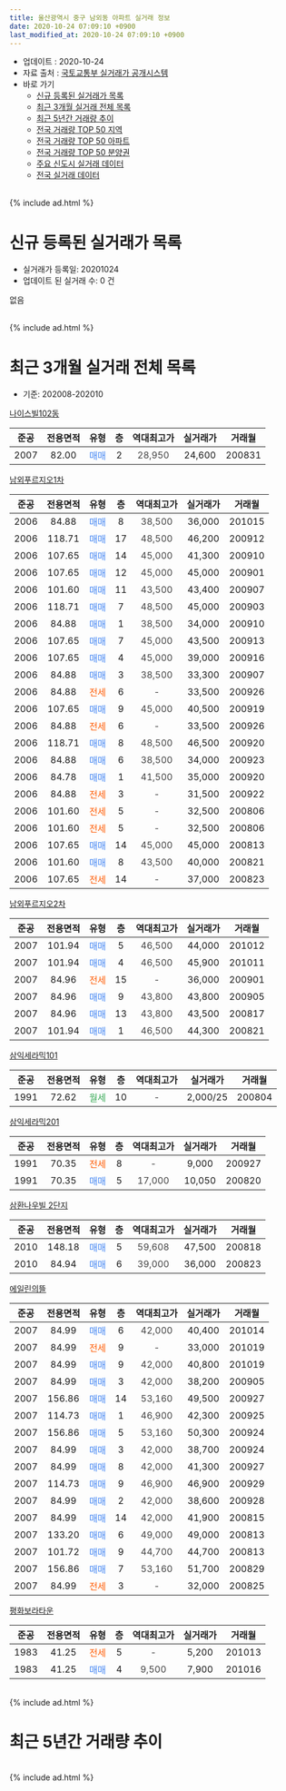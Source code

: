 ```yaml
---
title: 울산광역시 중구 남외동 아파트 실거래 정보
date: 2020-10-24 07:09:10 +0900
last_modified_at: 2020-10-24 07:09:10 +0900
---
```


* 업데이트 : 2020-10-24
* 자료 출처 : [국토교통부 실거래가 공개시스템](http://rt.molit.go.kr)
* 바로 가기
    * [신규 등록된 실거래가 목록](#신규-등록된-실거래가-목록)
    * [최근 3개월 실거래 전체 목록](#최근-3개월-실거래-전체-목록)
    * [최근 5년간 거래량 추이](#최근-5년간-거래량-추이)
    * [전국 거래량 TOP 50 지역](https://inasie.github.io/apt-trade-info/최근-3개월-전국에서-가장-거래가-많이-발생한-지역)
    * [전국 거래량 TOP 50 아파트](https://inasie.github.io/apt-trade-info/최근-3개월-전국에서-가장-거래가-많이-발생한-아파트)
    * [전국 거래량 TOP 50 분양권](https://inasie.github.io/apt-trade-info/최근-3개월-전국에서-가장-거래가-많이-발생한-분양권)
    * [주요 신도시 실거래 데이터](https://inasie.github.io/apt-trade-info/주요-신도시)
    * [전국 실거래 데이터](https://inasie.github.io/apt-trade-info/전국)
<br>
{% include ad.html %}
<br>

# 신규 등록된 실거래가 목록
* 실거래가 등록일: 20201024
* 업데이트 된 실거래 수: 0 건

없음

<br>
{% include ad.html %}
<br>

# 최근 3개월 실거래 전체 목록
* 기준: 202008-202010


[나이스빌102동](https://search.naver.com/search.naver?query=%EC%9A%B8%EC%82%B0%EA%B4%91%EC%97%AD%EC%8B%9C+%EC%A4%91%EA%B5%AC+%EB%82%A8%EC%99%B8%EB%8F%99+%EB%82%98%EC%9D%B4%EC%8A%A4%EB%B9%8C102%EB%8F%99)

|준공|전용면적|유형|층|역대최고가|실거래가|거래월|
|:---:|:---:|:---:|:---:|:---:|:---:|:---:|
|2007|82.00|<span style="color:#4285f3">매매</span>|2|<span style="color:#444444">28,950</span>|24,600|200831|

[남외푸르지오1차](https://search.naver.com/search.naver?query=%EC%9A%B8%EC%82%B0%EA%B4%91%EC%97%AD%EC%8B%9C+%EC%A4%91%EA%B5%AC+%EB%82%A8%EC%99%B8%EB%8F%99+%EB%82%A8%EC%99%B8%ED%91%B8%EB%A5%B4%EC%A7%80%EC%98%A41%EC%B0%A8)

|준공|전용면적|유형|층|역대최고가|실거래가|거래월|
|:---:|:---:|:---:|:---:|:---:|:---:|:---:|
|2006|84.88|<span style="color:#4285f3">매매</span>|8|<span style="color:#444444">38,500</span>|36,000|201015|
|2006|118.71|<span style="color:#4285f3">매매</span>|17|<span style="color:#444444">48,500</span>|46,200|200912|
|2006|107.65|<span style="color:#4285f3">매매</span>|14|<span style="color:#444444">45,000</span>|41,300|200910|
|2006|107.65|<span style="color:#4285f3">매매</span>|12|<span style="color:#444444">45,000</span>|45,000|200901|
|2006|101.60|<span style="color:#4285f3">매매</span>|11|<span style="color:#444444">43,500</span>|43,400|200907|
|2006|118.71|<span style="color:#4285f3">매매</span>|7|<span style="color:#444444">48,500</span>|45,000|200903|
|2006|84.88|<span style="color:#4285f3">매매</span>|1|<span style="color:#444444">38,500</span>|34,000|200910|
|2006|107.65|<span style="color:#4285f3">매매</span>|7|<span style="color:#444444">45,000</span>|43,500|200913|
|2006|107.65|<span style="color:#4285f3">매매</span>|4|<span style="color:#444444">45,000</span>|39,000|200916|
|2006|84.88|<span style="color:#4285f3">매매</span>|3|<span style="color:#444444">38,500</span>|33,300|200907|
|2006|84.88|<span style="color:#ff5a00">전세</span>|6|<span style="color:#444444">-</span>|33,500|200926|
|2006|107.65|<span style="color:#4285f3">매매</span>|9|<span style="color:#444444">45,000</span>|40,500|200919|
|2006|84.88|<span style="color:#ff5a00">전세</span>|6|<span style="color:#444444">-</span>|33,500|200926|
|2006|118.71|<span style="color:#4285f3">매매</span>|8|<span style="color:#444444">48,500</span>|46,500|200920|
|2006|84.88|<span style="color:#4285f3">매매</span>|6|<span style="color:#444444">38,500</span>|34,000|200923|
|2006|84.78|<span style="color:#4285f3">매매</span>|1|<span style="color:#444444">41,500</span>|35,000|200920|
|2006|84.88|<span style="color:#ff5a00">전세</span>|3|<span style="color:#444444">-</span>|31,500|200922|
|2006|101.60|<span style="color:#ff5a00">전세</span>|5|<span style="color:#444444">-</span>|32,500|200806|
|2006|101.60|<span style="color:#ff5a00">전세</span>|5|<span style="color:#444444">-</span>|32,500|200806|
|2006|107.65|<span style="color:#4285f3">매매</span>|14|<span style="color:#444444">45,000</span>|45,000|200813|
|2006|101.60|<span style="color:#4285f3">매매</span>|8|<span style="color:#444444">43,500</span>|40,000|200821|
|2006|107.65|<span style="color:#ff5a00">전세</span>|14|<span style="color:#444444">-</span>|37,000|200823|

[남외푸르지오2차](https://search.naver.com/search.naver?query=%EC%9A%B8%EC%82%B0%EA%B4%91%EC%97%AD%EC%8B%9C+%EC%A4%91%EA%B5%AC+%EB%82%A8%EC%99%B8%EB%8F%99+%EB%82%A8%EC%99%B8%ED%91%B8%EB%A5%B4%EC%A7%80%EC%98%A42%EC%B0%A8)

|준공|전용면적|유형|층|역대최고가|실거래가|거래월|
|:---:|:---:|:---:|:---:|:---:|:---:|:---:|
|2007|101.94|<span style="color:#4285f3">매매</span>|5|<span style="color:#444444">46,500</span>|44,000|201012|
|2007|101.94|<span style="color:#4285f3">매매</span>|4|<span style="color:#444444">46,500</span>|45,900|201011|
|2007|84.96|<span style="color:#ff5a00">전세</span>|15|<span style="color:#444444">-</span>|36,000|200901|
|2007|84.96|<span style="color:#4285f3">매매</span>|9|<span style="color:#444444">43,800</span>|43,800|200905|
|2007|84.96|<span style="color:#4285f3">매매</span>|13|<span style="color:#444444">43,800</span>|43,500|200817|
|2007|101.94|<span style="color:#4285f3">매매</span>|1|<span style="color:#444444">46,500</span>|44,300|200821|

[삼익세라믹101](https://search.naver.com/search.naver?query=%EC%9A%B8%EC%82%B0%EA%B4%91%EC%97%AD%EC%8B%9C+%EC%A4%91%EA%B5%AC+%EB%82%A8%EC%99%B8%EB%8F%99+%EC%82%BC%EC%9D%B5%EC%84%B8%EB%9D%BC%EB%AF%B9101)

|준공|전용면적|유형|층|역대최고가|실거래가|거래월|
|:---:|:---:|:---:|:---:|:---:|:---:|:---:|
|1991|72.62|<span style="color:#34a853">월세</span>|10|<span style="color:#444444">-</span>|2,000/25|200804|

[삼익세라믹201](https://search.naver.com/search.naver?query=%EC%9A%B8%EC%82%B0%EA%B4%91%EC%97%AD%EC%8B%9C+%EC%A4%91%EA%B5%AC+%EB%82%A8%EC%99%B8%EB%8F%99+%EC%82%BC%EC%9D%B5%EC%84%B8%EB%9D%BC%EB%AF%B9201)

|준공|전용면적|유형|층|역대최고가|실거래가|거래월|
|:---:|:---:|:---:|:---:|:---:|:---:|:---:|
|1991|70.35|<span style="color:#ff5a00">전세</span>|8|<span style="color:#444444">-</span>|9,000|200927|
|1991|70.35|<span style="color:#4285f3">매매</span>|5|<span style="color:#444444">17,000</span>|10,050|200820|

[삼환나우빌 2단지](https://search.naver.com/search.naver?query=%EC%9A%B8%EC%82%B0%EA%B4%91%EC%97%AD%EC%8B%9C+%EC%A4%91%EA%B5%AC+%EB%82%A8%EC%99%B8%EB%8F%99+%EC%82%BC%ED%99%98%EB%82%98%EC%9A%B0%EB%B9%8C+2%EB%8B%A8%EC%A7%80)

|준공|전용면적|유형|층|역대최고가|실거래가|거래월|
|:---:|:---:|:---:|:---:|:---:|:---:|:---:|
|2010|148.18|<span style="color:#4285f3">매매</span>|5|<span style="color:#444444">59,608</span>|47,500|200818|
|2010|84.94|<span style="color:#4285f3">매매</span>|6|<span style="color:#444444">39,000</span>|36,000|200823|

[에일린의뜰](https://search.naver.com/search.naver?query=%EC%9A%B8%EC%82%B0%EA%B4%91%EC%97%AD%EC%8B%9C+%EC%A4%91%EA%B5%AC+%EB%82%A8%EC%99%B8%EB%8F%99+%EC%97%90%EC%9D%BC%EB%A6%B0%EC%9D%98%EB%9C%B0)

|준공|전용면적|유형|층|역대최고가|실거래가|거래월|
|:---:|:---:|:---:|:---:|:---:|:---:|:---:|
|2007|84.99|<span style="color:#4285f3">매매</span>|6|<span style="color:#444444">42,000</span>|40,400|201014|
|2007|84.99|<span style="color:#ff5a00">전세</span>|9|<span style="color:#444444">-</span>|33,000|201019|
|2007|84.99|<span style="color:#4285f3">매매</span>|9|<span style="color:#444444">42,000</span>|40,800|201019|
|2007|84.99|<span style="color:#4285f3">매매</span>|3|<span style="color:#444444">42,000</span>|38,200|200905|
|2007|156.86|<span style="color:#4285f3">매매</span>|14|<span style="color:#444444">53,160</span>|49,500|200927|
|2007|114.73|<span style="color:#4285f3">매매</span>|1|<span style="color:#444444">46,900</span>|42,300|200925|
|2007|156.86|<span style="color:#4285f3">매매</span>|5|<span style="color:#444444">53,160</span>|50,300|200924|
|2007|84.99|<span style="color:#4285f3">매매</span>|3|<span style="color:#444444">42,000</span>|38,700|200924|
|2007|84.99|<span style="color:#4285f3">매매</span>|8|<span style="color:#444444">42,000</span>|41,300|200927|
|2007|114.73|<span style="color:#4285f3">매매</span>|9|<span style="color:#444444">46,900</span>|46,900|200929|
|2007|84.99|<span style="color:#4285f3">매매</span>|2|<span style="color:#444444">42,000</span>|38,600|200928|
|2007|84.99|<span style="color:#4285f3">매매</span>|14|<span style="color:#444444">42,000</span>|41,900|200815|
|2007|133.20|<span style="color:#4285f3">매매</span>|6|<span style="color:#444444">49,000</span>|49,000|200813|
|2007|101.72|<span style="color:#4285f3">매매</span>|9|<span style="color:#444444">44,700</span>|44,700|200813|
|2007|156.86|<span style="color:#4285f3">매매</span>|7|<span style="color:#444444">53,160</span>|51,700|200829|
|2007|84.99|<span style="color:#ff5a00">전세</span>|3|<span style="color:#444444">-</span>|32,000|200825|


<script async src="//pagead2.googlesyndication.com/pagead/js/adsbygoogle.js"></script>
<!-- 기본 -->
<ins class="adsbygoogle"
     style="display:block"
     data-ad-client="ca-pub-2446590836940007"
     data-ad-slot="1659523306"
     data-ad-format="auto"
     data-full-width-responsive="true"></ins>
<script>
(adsbygoogle = window.adsbygoogle || []).push({});
</script>


[평화보라타운](https://search.naver.com/search.naver?query=%EC%9A%B8%EC%82%B0%EA%B4%91%EC%97%AD%EC%8B%9C+%EC%A4%91%EA%B5%AC+%EB%82%A8%EC%99%B8%EB%8F%99+%ED%8F%89%ED%99%94%EB%B3%B4%EB%9D%BC%ED%83%80%EC%9A%B4)

|준공|전용면적|유형|층|역대최고가|실거래가|거래월|
|:---:|:---:|:---:|:---:|:---:|:---:|:---:|
|1983|41.25|<span style="color:#ff5a00">전세</span>|5|<span style="color:#444444">-</span>|5,200|201013|
|1983|41.25|<span style="color:#4285f3">매매</span>|4|<span style="color:#444444">9,500</span>|7,900|201016|


<br>
{% include ad.html %}
<br>

# 최근 5년간 거래량 추이


<div style="width:100%;">
    <canvas id="deal_progress" height="200"></canvas>
</div>

<script>
new Chart(document.getElementById("deal_progress"), {
    type: 'line',
    data: {
        labels: ['201510','201511','201512','201601','201602','201603','201604','201605','201606','201607','201608','201609','201610','201611','201612','201701','201702','201703','201704','201705','201706','201707','201708','201709','201710','201711','201712','201801','201802','201803','201804','201805','201806','201807','201808','201809','201810','201811','201812','201901','201902','201903','201904','201905','201906','201907','201908','201909','201910','201911','201912','202001','202002','202003','202004','202005','202006','202007','202008','202009','202010'],
        datasets: [{
            label: '매매',
            pointRadius: 1,
            data: [24, 25, 11, 14, 25, 24, 20, 11, 8, 14, 8, 13, 23, 14, 11, 7, 7, 14, 7, 6, 17, 12, 10, 17, 7, 10, 15, 6, 8, 12, 7, 4, 3, 4, 5, 4, 10, 11, 12, 5, 3, 16, 15, 10, 15, 12, 18, 21, 31, 24, 15, 13, 23, 7, 13, 17, 42, 22, 12, 22, 6],
            borderColor: "rgba(255, 201, 14, 1)",
            backgroundColor: "rgba(255, 201, 14, 0.5)",
            fill: false,
            lineTension: 0
        },{
            label: '전월세',
            pointRadius: 1,
            data: [6, 10, 9, 10, 7, 4, 5, 5, 13, 6, 4, 2, 9, 5, 6, 7, 9, 7, 4, 1, 4, 3, 4, 4, 3, 4, 5, 3, 9, 5, 11, 4, 7, 4, 4, 6, 9, 2, 7, 5, 8, 8, 5, 8, 5, 8, 5, 5, 4, 7, 9, 11, 1, 2, 4, 5, 7, 9, 5, 5, 2],
            borderColor: "rgba(0, 141, 185, 1)",
            backgroundColor: "rgba(0, 141, 185, 0.5)",
            fill: false,
            lineTension: 0
        }
        ]
    },
    options: {
        responsive: true,
        title: {
            display: false
        },
        tooltips: {
            mode: 'index',
            intersect: false
        },
        hover: {
            mode: 'nearest',
            intersect: true
        },
        scales: {
            xAxes: [{
                display: true,
                scaleLabel: {
                    display: true,
                    labelString: '년/월'
                }
            }],
            yAxes: [{
                display: true,
                ticks: {
                    suggestedMin: 0,
                },
                scaleLabel: {
                    display: true,
                    labelString: '실거래 수'
                }
            }]
        }
    }
});

</script>


<br>
{% include ad.html %}
<br>

